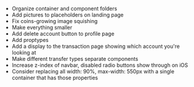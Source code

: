 - Organize container and component folders
- Add pictures to placeholders on landing page
- Fix coins-growing image squishing
- Make everything smaller
- Add delete account button to profile page
- Add proptypes
- Add a display to the transaction page showing which account you're looking at
- Make different transfer types separate components
- Increase z-index of navbar, disabled radio buttons show through on iOS
- Consider replacing all width: 90%, max-width: 550px with a single container that has those properties